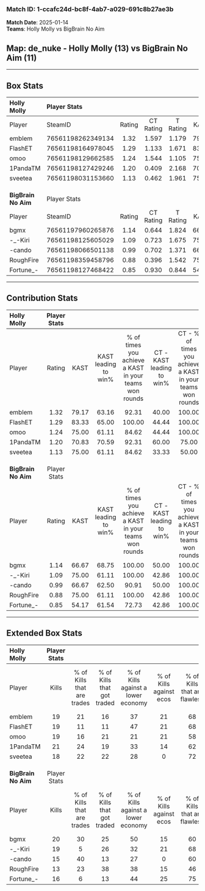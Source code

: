 ### Match ID: 1-ccafc24d-bc8f-4ab7-a029-691c8b27ae3b  
**Match Date**: 2025-01-14  
**Teams**: Holly Molly vs BigBrain No Aim  

## **Map**: de_nuke - Holly Molly (13) vs BigBrain No Aim (11)  
---  

## Box Stats  

| **Holly Molly**     | Player Stats      |        |           |          |       |      |       |         |        |      |     |
| :- | :- | :-: | :-: | :-: | :-: | :-: | :-: | :-: | :-: | :-: | :-: |
| Player              | SteamID           | Rating | CT Rating | T Rating | KAST  | ADR  | Kills | Assists | Deaths | K/D  | HS% |
| emblem              | 76561198262349134 |  1.32  |   1.597   |  1.179   | 79.17 | 87.4 |  19   |    7    |   14   | 1.36 | 47  |
| FlashET             | 76561198164978045 |  1.29  |   1.133   |  1.671   | 83.33 | 97.5 |  19   |   11    |   19   | 1.00 | 47  |
| omoo                | 76561198129662585 |  1.24  |   1.544   |  1.105   | 75.00 | 92.1 |  19   |    6    |   17   | 1.12 | 47  |
| 1PandaTM            | 76561198127429246 |  1.20  |   0.409   |  2.168   | 70.83 | 78.7 |  21   |    2    |   18   | 1.17 | 33  |
| sveetea             | 76561198031153660 |  1.13  |   0.462   |  1.961   | 75.00 | 62.1 |  18   |    2    |   15   | 1.20 | 33  |
|                     |                   |        |           |          |       |      |       |         |        |      |     |
|                     |                   |        |           |          |       |      |       |         |        |      |     |
|                     |                   |        |           |          |       |      |       |         |        |      |     |
| **BigBrain No Aim** | Player Stats      |        |           |          |       |      |       |         |        |      |     |
| Player              | SteamID           | Rating | CT Rating | T Rating | KAST  | ADR  | Kills | Assists | Deaths | K/D  | HS% |
| bgmx                | 76561197960265876 |  1.14  |   0.644   |  1.824   | 66.67 | 82.2 |  20   |    2    |   18   | 1.11 | 30  |
| -_-Kiri             | 76561198125605029 |  1.09  |   0.723   |  1.675   | 75.00 | 78.6 |  19   |    2    |   21   | 0.90 | 52  |
| -cando              | 76561198066501138 |  0.99  |   0.702   |  1.371   | 66.67 | 78.8 |  15   |    6    |   17   | 0.88 | 66  |
| RoughFire           | 76561198359458796 |  0.88  |   0.396   |  1.542   | 75.00 | 76.5 |  13   |    6    |   21   | 0.62 | 53  |
| Fortune_-           | 76561198127468422 |  0.85  |   0.930   |  0.844   | 54.17 | 69.6 |  16   |    5    |   19   | 0.84 | 31  |
---  

## Contribution Stats  

| **Holly Molly**     | Player Stats |       |                      |                                                        |                           |                                                             |                          |                                                            |
| :- | :-: | :-: | :-: | :-: | :-: | :-: | :-: | :-: |
| Player              |    Rating    | KAST  | KAST leading to win% | % of times you achieve a KAST in your teams won rounds | CT - KAST leading to win% | CT - % of times you achieve a KAST in your teams won rounds | T - KAST leading to win% | T - % of times you achieve a KAST in your teams won rounds |
| emblem              |     1.32     | 79.17 |        63.16         |                         92.31                          |           40.00           |                           100.00                            |          88.89           |                           88.89                            |
| FlashET             |     1.29     | 83.33 |        65.00         |                         100.00                         |           44.44           |                           100.00                            |          81.82           |                           100.00                           |
| omoo                |     1.24     | 75.00 |        61.11         |                         84.62                          |           44.44           |                           100.00                            |          77.78           |                           77.78                            |
| 1PandaTM            |     1.20     | 70.83 |        70.59         |                         92.31                          |           60.00           |                            75.00                            |          75.00           |                           100.00                           |
| sveetea             |     1.13     | 75.00 |        61.11         |                         84.62                          |           33.33           |                            50.00                            |          75.00           |                           100.00                           |
|                     |              |       |                      |                                                        |                           |                                                             |                          |                                                            |
|                     |              |       |                      |                                                        |                           |                                                             |                          |                                                            |
|                     |              |       |                      |                                                        |                           |                                                             |                          |                                                            |
| **BigBrain No Aim** | Player Stats |       |                      |                                                        |                           |                                                             |                          |                                                            |
| Player              |    Rating    | KAST  | KAST leading to win% | % of times you achieve a KAST in your teams won rounds | CT - KAST leading to win% | CT - % of times you achieve a KAST in your teams won rounds | T - KAST leading to win% | T - % of times you achieve a KAST in your teams won rounds |
| bgmx                |     1.14     | 66.67 |        68.75         |                         100.00                         |           50.00           |                           100.00                            |          80.00           |                           100.00                           |
| -_-Kiri             |     1.09     | 75.00 |        61.11         |                         100.00                         |           42.86           |                           100.00                            |          72.73           |                           100.00                           |
| -cando              |     0.99     | 66.67 |        62.50         |                         90.91                          |           50.00           |                           100.00                            |          70.00           |                           87.50                            |
| RoughFire           |     0.88     | 75.00 |        61.11         |                         100.00                         |           42.86           |                           100.00                            |          72.73           |                           100.00                           |
| Fortune_-           |     0.85     | 54.17 |        61.54         |                         72.73                          |           42.86           |                           100.00                            |          83.33           |                           62.50                            |
---  

## Extended Box Stats  

| **Holly Molly**     | Player Stats |                            |                            |                                    |                         |                              |                                 |        |                             |                                     |                          |                               |                            |
| :- | :-: | :-: | :-: | :-: | :-: | :-: | :-: | :-: | :-: | :-: | :-: | :-: | :-: |
| Player              |    Kills     | % of Kills that are trades | % of Kills that got traded | % of Kills against a lower economy | % of Kills against ecos | % of Kills that are flawless | % of Kills that are close duels | Deaths | % of Deaths that get traded | % of Deaths against a lower economy | % of Deaths against ecos | % of Deaths that are flawless | % of Deaths that are close |
| emblem              |      19      |             21             |             16             |                 37                 |           21            |              68              |               11                |   14   |             21              |                 21                  |            0             |              57               |             7              |
| FlashET             |      19      |             11             |             11             |                 47                 |           21            |              68              |               11                |   19   |             26              |                 26                  |            5             |              47               |             11             |
| omoo                |      19      |             16             |             21             |                 21                 |           21            |              58              |                5                |   17   |             24              |                 24                  |            6             |              71               |             12             |
| 1PandaTM            |      21      |             24             |             19             |                 33                 |           14            |              62              |                0                |   18   |             22              |                 11                  |            0             |              72               |             6              |
| sveetea             |      18      |             22             |             22             |                 28                 |            0            |              72              |               11                |   15   |             20              |                 13                  |            0             |              67               |             0              |
|                     |              |                            |                            |                                    |                         |                              |                                 |        |                             |                                     |                          |                               |                            |
|                     |              |                            |                            |                                    |                         |                              |                                 |        |                             |                                     |                          |                               |                            |
|                     |              |                            |                            |                                    |                         |                              |                                 |        |                             |                                     |                          |                               |                            |
| **BigBrain No Aim** | Player Stats |                            |                            |                                    |                         |                              |                                 |        |                             |                                     |                          |                               |                            |
| Player              |    Kills     | % of Kills that are trades | % of Kills that got traded | % of Kills against a lower economy | % of Kills against ecos | % of Kills that are flawless | % of Kills that are close duels | Deaths | % of Deaths that get traded | % of Deaths against a lower economy | % of Deaths against ecos | % of Deaths that are flawless | % of Deaths that are close |
| bgmx                |      20      |             30             |             25             |                 50                 |           15            |              60              |                5                |   18   |             28              |                 22                  |            6             |              78               |             6              |
| -_-Kiri             |      19      |             5              |             26             |                 32                 |           21            |              68              |               16                |   21   |             24              |                 29                  |            10            |              71               |             0              |
| -cando              |      15      |             40             |             13             |                 27                 |            0            |              60              |                0                |   17   |             12              |                 18                  |            6             |              53               |             6              |
| RoughFire           |      13      |             23             |             38             |                 38                 |           15            |              46              |                0                |   21   |             19              |                 29                  |            10            |              62               |             14             |
| Fortune_-           |      16      |             6              |             13             |                 44                 |           25            |              75              |               13                |   19   |              5              |                 26                  |            5             |              68               |             11             |
